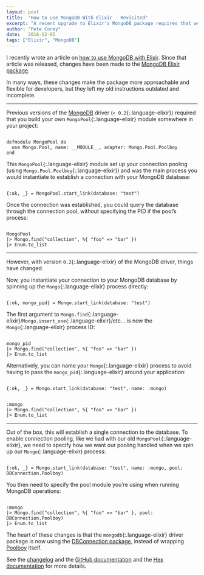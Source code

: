 ```yaml
---
layout: post
title:  "How to use MongoDB With Elixir - Revisited"
excerpt: "A recent upgrade to Elixir's MongoDB package requires that we revisit how we interact with the database through Elixir."
author: "Pete Corey"
date:   2016-12-05
tags: ["Elixir", "MongoDB"]
---
```


I recently wrote an article on [how to use MongoDB with Elixir](http://www.east5th.co/blog/2016/10/31/how-to-use-mongodb-with-elixir/). Since that article was released, changes have been made to the [MongoDB Elixir package](https://github.com/ericmj/mongodb).

In many ways, these changes make the package more approachable and flexible for developers, but they left my old instructions outdated and incomplete.

---- 

Previous versions of the [MongoDB](https://www.mongodb.com/) driver (`< 0.2`{:.language-elixir}) required that you build your own `MongoPool`{:.language-elixir} module somewhere in your project:

<pre class='language-elixir'><code class='language-elixir'>
defmodule MongoPool do
  use Mongo.Pool, name: __MODULE__, adapter: Mongo.Pool.Poolboy
end
</code></pre>

This `MongoPool`{:.language-elixir} module set up your connection pooling (using `Mongo.Pool.Poolboy`{:.language-elixir}) and was the main process you would instantiate to establish a connection with your MongoDB database:

<pre class='language-elixir'><code class='language-elixir'>
{:ok, _} = MongoPool.start_link(database: "test")
</code></pre>

Once the connection was established, you could query the database through the connection pool, without specifying the PID if the pool’s process:

<pre class='language-elixir'><code class='language-elixir'>
MongoPool
|> Mongo.find("collection", %{ "foo" => "bar" })
|> Enum.to_list
</code></pre>

---- 

However, with version `0.2`{:.language-elixir} of the MongoDB driver, things have changed.

Now, you instantiate your connection to your MongoDB database by spinning up the `Mongo`{:.language-elixir} process directly:

<pre class='language-elixir'><code class='language-elixir'>
{:ok, mongo_pid} = Mongo.start_link(database: "test")
</code></pre>

The first argument to `Mongo.find`{:.language-elixir}/`Mongo.insert_one`{:.language-elixir}/etc… is now the `Mongo`{:.language-elixir} process ID:

<pre class='language-elixir'><code class='language-elixir'>
mongo_pid
|> Mongo.find("collection", %{ "foo" => "bar" })
|> Enum.to_list
</code></pre>

Alternatively, you can name your `Mongo`{:.language-elixir} process to avoid having to pass the `mongo_pid`{:.language-elixir} around your application:

<pre class='language-elixir'><code class='language-elixir'>
{:ok, _} = Mongo.start_link(database: "test", name: :mongo)
</code></pre>

<pre class='language-elixir'><code class='language-elixir'>
:mongo
|> Mongo.find("collection", %{ "foo" => "bar" })
|> Enum.to_list
</code></pre>

---- 

Out of the box, this will establish a single connection to the database. To enable connection pooling, like we had with our old `MongoPool`{:.language-elixir}, we need to specify how we want our pooling handled when we spin up our `Mongo`{:.language-elixir} process:

<pre class='language-elixir'><code class='language-elixir'>
{:ok, _} = Mongo.start_link(database: "test", name: :mongo, pool: DBConnection.Poolboy)
</code></pre>

You then need to specify the pool module you’re using when running MongoDB operations:

<pre class='language-elixir'><code class='language-elixir'>
:mongo
|> Mongo.find("collection", %{ "foo" => "bar" }, pool: DBConnection.Poolboy)
|> Enum.to_list
</code></pre>

The heart of these changes is that the `mongodb`{:.language-elixir} driver package is now using the [DBConnection package](https://hexdocs.pm/db_connection/DBConnection.html), instead of wrapping [Poolboy](https://github.com/devinus/poolboy) itself.

See the [changelog](https://github.com/ericmj/mongodb/blob/master/CHANGELOG.md#v020-2016-11-11) and the [GitHub documentation](https://github.com/ericmj/mongodb) and the [Hex documentation](https://hexdocs.pm/mongodb/readme.html) for more details.
